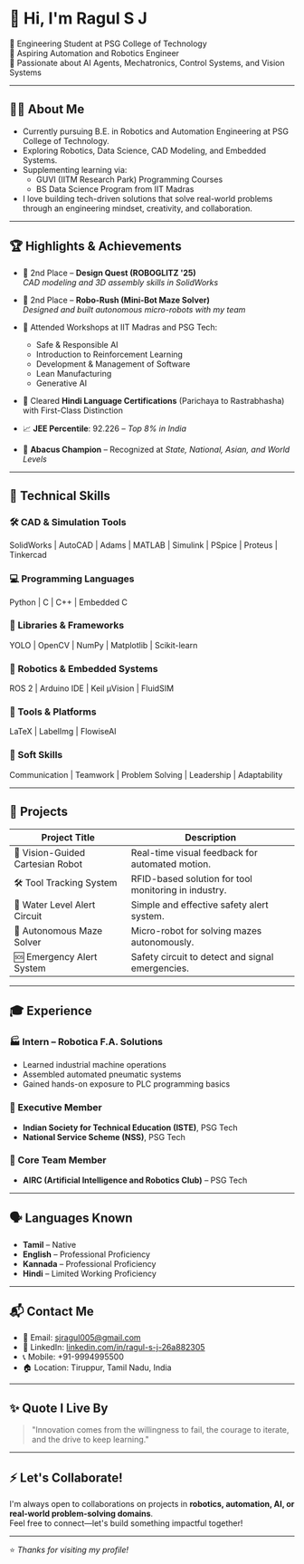 # 👋 Hi, I'm Ragul S J

🚀 Engineering Student at PSG College of Technology  
🤖 Aspiring Automation and Robotics Engineer  
🎯 Passionate about AI Agents, Mechatronics, Control Systems, and Vision Systems

---

## 🧑‍💻 About Me

- Currently pursuing B.E. in Robotics and Automation Engineering at PSG College of Technology.
- Exploring Robotics, Data Science, CAD Modeling, and Embedded Systems.
- Supplementing learning via:
  - GUVI (IITM Research Park) Programming Courses
  - BS Data Science Program from IIT Madras
- I love building tech-driven solutions that solve real-world problems through an engineering mindset, creativity, and collaboration.

---

## 🏆 Highlights & Achievements

- 🥈 2nd Place – **Design Quest (ROBOGLITZ '25)**  
  *CAD modeling and 3D assembly skills in SolidWorks*

- 🥈 2nd Place – **Robo-Rush (Mini-Bot Maze Solver)**  
  *Designed and built autonomous micro-robots with my team*

- 🧠 Attended Workshops at IIT Madras and PSG Tech:
  - Safe & Responsible AI  
  - Introduction to Reinforcement Learning  
  - Development & Management of Software  
  - Lean Manufacturing  
  - Generative AI

- 📜 Cleared **Hindi Language Certifications** (Parichaya to Rastrabhasha) with First-Class Distinction  
- 📈 **JEE Percentile**: 92.226 – *Top 8% in India*  
- 🧮 **Abacus Champion** – Recognized at *State, National, Asian, and World Levels*

---

## 🔧 Technical Skills

### 🛠️ CAD & Simulation Tools
SolidWorks | AutoCAD | Adams | MATLAB | Simulink | PSpice | Proteus | Tinkercad

### 💻 Programming Languages
Python | C | C++ | Embedded C

### 🧠 Libraries & Frameworks
YOLO | OpenCV | NumPy | Matplotlib | Scikit-learn

### 🤖 Robotics & Embedded Systems
ROS 2 | Arduino IDE | Keil µVision | FluidSIM

### 🧰 Tools & Platforms
LaTeX | LabelImg | FlowiseAI

### 🌱 Soft Skills
Communication | Teamwork | Problem Solving | Leadership | Adaptability

---

## 📂 Projects

| Project Title               | Description                                       |
|----------------------------|---------------------------------------------------|
| 🤖 Vision-Guided Cartesian Robot | Real-time visual feedback for automated motion.     |
| 🛠️ Tool Tracking System         | RFID-based solution for tool monitoring in industry. |
| 🌊 Water Level Alert Circuit     | Simple and effective safety alert system.           |
| 🔁 Autonomous Maze Solver       | Micro-robot for solving mazes autonomously.         |
| 🆘 Emergency Alert System       | Safety circuit to detect and signal emergencies.    |

---

## 🎓 Experience

### 🏭 Intern – Robotica F.A. Solutions
- Learned industrial machine operations  
- Assembled automated pneumatic systems  
- Gained hands-on exposure to PLC programming basics  

### 💼 Executive Member
- **Indian Society for Technical Education (ISTE)**, PSG Tech  
- **National Service Scheme (NSS)**, PSG Tech

### 🤖 Core Team Member
- **AIRC (Artificial Intelligence and Robotics Club)** – PSG Tech

---

## 🗣️ Languages Known

- **Tamil** – Native  
- **English** – Professional Proficiency  
- **Kannada** – Professional Proficiency  
- **Hindi** – Limited Working Proficiency

---

## 📬 Contact Me

- 📧 Email: [sjragul005@gmail.com](mailto:sjragul005@gmail.com)  
- 🔗 LinkedIn: [linkedin.com/in/ragul-s-j-26a882305](https://www.linkedin.com/in/ragul-s-j-26a882305)  
- 📞 Mobile: +91-9994995500  
- 🏠 Location: Tiruppur, Tamil Nadu, India

---

## ✨ Quote I Live By

> "Innovation comes from the willingness to fail, the courage to iterate, and the drive to keep learning."

---

## ⚡ Let's Collaborate!

I'm always open to collaborations on projects in **robotics, automation, AI, or real-world problem-solving domains**.  
Feel free to connect—let's build something impactful together!

---

⭐️ *Thanks for visiting my profile!*
